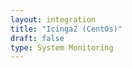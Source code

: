 ```yaml
---
layout: integration 
title: "Icinga2 (CentOs)"
draft: false
type: System Monitoring
---
```


<!-- docs-include _integrations/icinga2/beta.md -->

<!-- section-separator -->

<!-- docs-include _integrations/agent-common/install/local-installation.md:::SOURCE_SYSTEM_NAME=Icinga:::PLATFORM_NAME=Centos:::PLATFORM_LOWER=centos -->

<!-- section-separator -->

<!-- docs-include _integrations/icinga2/common.md -->

<!-- section-separator -->

<!-- docs-include _integrations/agent-common/configure-agent/icinga2.md -->

<!-- section-separator -->

<!-- docs-include _integrations/agent-common/configure-agent/permissions.md -->

<!-- section-separator -->

<!-- docs-include _integrations/agent-common/start-and-summary/generic.md:::SOURCE_SYSTEM_NAME=Icinga2:::PLATFORM=centos -->
